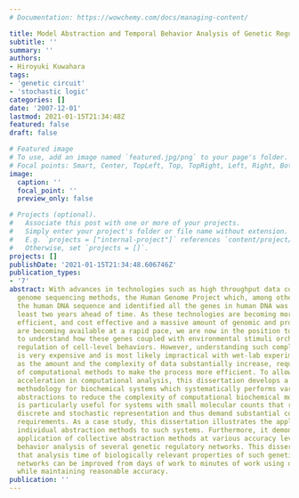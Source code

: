 ```yaml
---
# Documentation: https://wowchemy.com/docs/managing-content/

title: Model Abstraction and Temporal Behavior Analysis of Genetic Regulatory Networks
subtitle: ''
summary: ''
authors:
- Hiroyuki Kuwahara
tags:
- 'genetic circuit'
- 'stochastic logic'
categories: []
date: '2007-12-01'
lastmod: 2021-01-15T21:34:48Z
featured: false
draft: false

# Featured image
# To use, add an image named `featured.jpg/png` to your page's folder.
# Focal points: Smart, Center, TopLeft, Top, TopRight, Left, Right, BottomLeft, Bottom, BottomRight.
image:
  caption: ''
  focal_point: ''
  preview_only: false

# Projects (optional).
#   Associate this post with one or more of your projects.
#   Simply enter your project's folder or file name without extension.
#   E.g. `projects = ["internal-project"]` references `content/project/deep-learning/index.md`.
#   Otherwise, set `projects = []`.
projects: []
publishDate: '2021-01-15T21:34:48.606746Z'
publication_types:
- '7'
abstract: With advances in technologies such as high throughput data collection and
  genome sequencing methods, the Human Genome Project which, among other things, determined
  the human DNA sequence and identified all the genes in human DNA was completed at
  least two years ahead of time. As these technologies are becoming more accurate,
  efficient, and cost effective and a massive amount of genomic and proteomic data
  are becoming available at a rapid pace, we are now in the position to face the challenge
  to understand how these genes coupled with environmental stimuli orchestrate the
  regulation of cell-level behaviors. However, understanding such complex systems
  is very expensive and is most likely impractical with wet-lab experiments alone
  as the amount and the complexity of data substantially increase, requiring the integration
  of computational methods to make the process more efficient. To allow for substantial
  acceleration in computational analysis, this dissertation develops a model abstraction
  methodology for biochemical systems which systematically performs various model
  abstractions to reduce the complexity of computational biochemical models. Our methodology
  is particularly useful for systems with small molecular counts that require the
  discrete and stochastic representation and thus demand substantial computational
  requirements. As a case study, this dissertation illustrates the application of
  individual abstraction methods to such systems. Furthermore, it demonstrates the
  application of collective abstraction methods at various accuracy levels to temporal
  behavior analysis of several genetic regulatory networks. This dissertation shows
  that analysis time of biologically relevant properties of such genetic regulatory
  networks can be improved from days of work to minutes of work using our methodology
  while maintaining reasonable accuracy.
publication: ''
---
```

